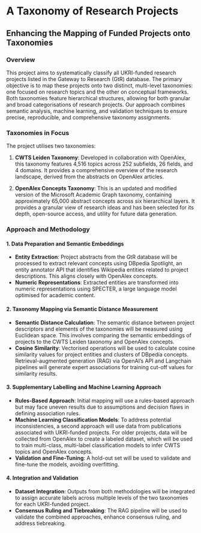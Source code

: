 # A Taxonomy of Research Projects

## Enhancing the Mapping of Funded Projects onto Taxonomies

### Overview
This project aims to systematically classify all UKRI-funded research projects listed in the Gateway to Research (GtR) database. The primary objective is to map these projects onto two distinct, multi-level taxonomies: one focused on research topics and the other on conceptual frameworks. Both taxonomies feature hierarchical structures, allowing for both granular and broad categorisations of research projects. Our approach combines semantic analysis, machine learning, and validation techniques to ensure precise, reproducible, and comprehensive taxonomy assignments.

### Taxonomies in Focus
The project utilises two taxonomies:

1. **CWTS Leiden Taxonomy**: Developed in collaboration with OpenAlex, this taxonomy features 4,516 topics across 252 subfields, 26 fields, and 4 domains. It provides a comprehensive overview of the research landscape, derived from the abstracts on OpenAlex articles.

2. **OpenAlex Concepts Taxonomy**: This is an updated and modified version of the Microsoft Academic Graph taxonomy, containing approximately 65,000 abstract concepts across six hierarchical layers. It provides a granular view of research ideas and has been selected for its depth, open-source access, and utility for future data generation.

### Approach and Methodology

#### 1. Data Preparation and Semantic Embeddings
- **Entity Extraction**: Project abstracts from the GtR database will be processed to extract relevant concepts using DBpedia Spotlight, an entity annotator API that identifies Wikipedia entities related to project descriptions. This aligns closely with OpenAlex concepts.
- **Numeric Representations**: Extracted entities are transformed into numeric representations using SPECTER, a large language model optimised for academic content.

#### 2. Taxonomy Mapping via Semantic Distance Measurement
- **Semantic Distance Calculation**: The semantic distance between project descriptors and elements of the taxonomies will be measured using Euclidean space. This involves comparing the semantic embeddings of projects to the CWTS Leiden taxonomy and OpenAlex concepts.
- **Cosine Similarity**: Vectorised operations will be used to calculate cosine similarity values for project entities and clusters of DBpedia concepts. Retrieval-augmented generation (RAG) via OpenAI’s API and Langchain pipelines will generate expert associations for training cut-off values for similarity results.

#### 3. Supplementary Labelling and Machine Learning Approach
- **Rules-Based Approach**: Initial mapping will use a rules-based approach but may face uneven results due to assumptions and decision flaws in defining association rules.
- **Machine Learning Classification Models**: To address potential inconsistencies, a second approach will use data from publications associated with UKRI-funded projects. For older projects, data will be collected from OpenAlex to create a labeled dataset, which will be used to train multi-class, multi-label classification models to infer CWTS topics and OpenAlex concepts.
- **Validation and Fine-Tuning**: A hold-out set will be used to validate and fine-tune the models, avoiding overfitting.

#### 4. Integration and Validation
- **Dataset Integration**: Outputs from both methodologies will be integrated to assign accurate labels across multiple levels of the two taxonomies for each UKRI-funded project.
- **Consensus Ruling and Tiebreaking**: The RAG pipeline will be used to validate the combined approaches, enhance consensus ruling, and address tiebreaking.